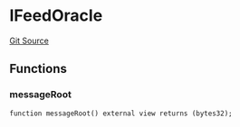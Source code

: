 # IFeedOracle
[Git Source](https://github.com/darwinia-network/ORMP/blob/5d245763e88118b1bc6b2cfd18dc541a2fe3481d/src/interfaces/IFeedOracle.sol)


## Functions
### messageRoot


```solidity
function messageRoot() external view returns (bytes32);
```

